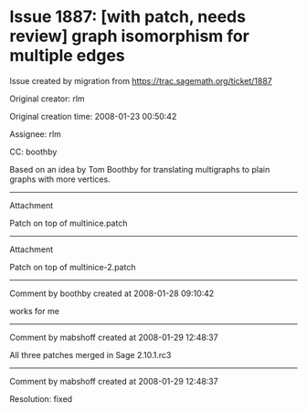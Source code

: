 # Issue 1887: [with patch, needs review] graph isomorphism for multiple edges

Issue created by migration from https://trac.sagemath.org/ticket/1887

Original creator: rlm

Original creation time: 2008-01-23 00:50:42

Assignee: rlm

CC:  boothby

Based on an idea by Tom Boothby for translating multigraphs to plain graphs with more vertices.


---

Attachment

Patch on top of multinice.patch


---

Attachment

Patch on top of multinice-2.patch


---

Comment by boothby created at 2008-01-28 09:10:42

works for me


---

Comment by mabshoff created at 2008-01-29 12:48:37

All three patches merged in Sage 2.10.1.rc3


---

Comment by mabshoff created at 2008-01-29 12:48:37

Resolution: fixed
